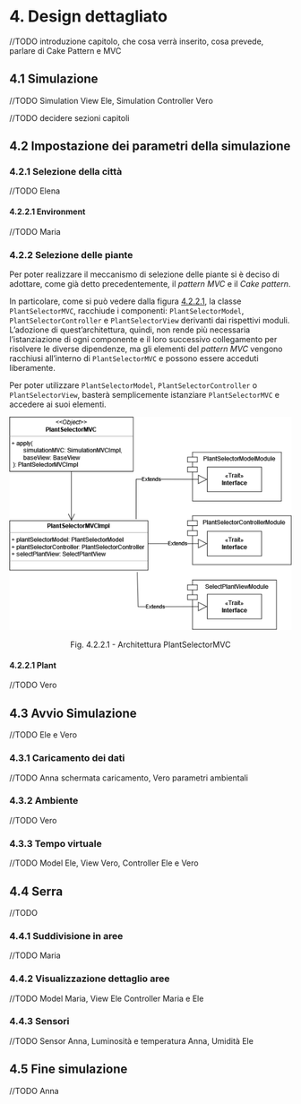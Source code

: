 # 4. Design dettagliato
//TODO introduzione capitolo, che cosa verrà inserito, cosa prevede, parlare di Cake Pattern e MVC

## 4.1 Simulazione
//TODO Simulation View Ele, Simulation Controller Vero

//TODO decidere sezioni capitoli
## 4.2 Impostazione dei parametri della simulazione

### 4.2.1 Selezione della città
//TODO Elena

#### 4.2.2.1 Environment
//TODO Maria

### 4.2.2 Selezione delle piante
Per poter realizzare il meccanismo di selezione delle piante si è deciso di adottare, come già detto precedentemente, il _pattern MVC_ e il _Cake pattern_.

In particolare, come si può vedere dalla figura [4.2.2.1], la classe `PlantSelectorMVC`, racchiude i componenti: `PlantSelectorModel`, `PlantSelectorController` e `PlantSelectorView` derivanti dai rispettivi moduli. L’adozione di quest’architettura, quindi, non rende più necessaria l’istanziazione di ogni componente e il loro successivo collegamento per risolvere le diverse dipendenze, ma gli elementi del _pattern MVC_ vengono racchiusi all’interno di `PlantSelectorMVC` e possono essere acceduti liberamente.

Per poter utilizzare `PlantSelectorModel`, `PlantSelectorController` o `PlantSelectorView`, basterà semplicemente istanziare `PlantSelectorMVC` e accedere ai suoi elementi. 

![plant selector MVC][4.2.2.1]

[4.2.2.1]: img/plant_selector_MVC.png

<p align = "center">
Fig. 4.2.2.1 - Architettura PlantSelectorMVC
</p>

#### 4.2.2.1 Plant
//TODO Vero

## 4.3 Avvio Simulazione
//TODO Ele e Vero

### 4.3.1 Caricamento dei dati
//TODO Anna schermata caricamento,  Vero parametri ambientali

### 4.3.2 Ambiente
//TODO Vero

### 4.3.3 Tempo virtuale
//TODO Model Ele, View Vero, Controller Ele e Vero

## 4.4 Serra
//TODO

### 4.4.1 Suddivisione in aree
//TODO Maria

### 4.4.2 Visualizzazione dettaglio aree
//TODO Model Maria, View Ele Controller Maria e Ele

### 4.4.3 Sensori
//TODO Sensor Anna, Luminosità e temperatura Anna, Umidità Ele

## 4.5 Fine simulazione
//TODO Anna
